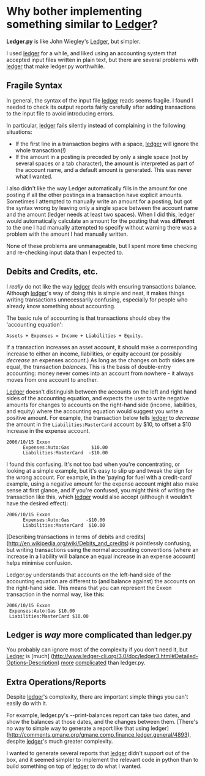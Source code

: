 # Why bother implementing something similar to [Ledger](http://www.ledger-cli.org/)?

**Ledger.py** is like John Wiegley's
[Ledger](http://www.ledger-cli.org/), but simpler.

I used [ledger](http://www.ledger-cli.org/) for a while, and liked
using an accounting system that accepted input files written in plain
text, but there are several problems with
[ledger](http://www.ledger-cli.org/) that make ledger.py
worthwhile.

## Fragile Syntax

In general, the syntax of the input file
[ledger](http://www.ledger-cli.org/) reads seems fragile. I found I needed to
check its output reports fairly carefully after adding transactions to
the input file to avoid introducing errors.

In particular, [ledger](http://www.ledger-cli.org/) fails silently instead of complaining in the following situations:
- If the first line in a transaction begins with a space, [ledger](http://www.ledger-cli.org/) will ignore
  the whole transaction(!)
- If the amount in a posting is preceded by only a single space (not by several spaces or a tab character),
  the amount is interpreted as part of the account name, and a default amount is generated. This was never
  what I wanted.

I also didn't like the way Ledger automatically fills in the amount
for one posting if all the other postings in a transaction have
explicit amounts. Sometimes I attempted to manually write an amount
for a posting, but got the syntax wrong by leaving only a single space
between the account name and the amount (ledger needs at least two
spaces). When I did this, ledger would automatically calculate an
amount for the posting that was **different** to the one I had
manually attempted to specify without warning there was a problem with
the amount I had manually written.

None of these problems are unmanageable, but I spent more time
checking and re-checking input data than I expected to.

## Debits and Credits, etc.

I _really_ do not like the way [ledger](http://www.ledger-cli.org/) deals
with ensuring transactions balance. Although
[ledger](http://www.ledger-cli.org/)'s way of doing this is simple and
neat, it makes things writing transactions unnecessarily confusing,
especially for people who already know something about accounting.

The basic rule of accounting is that transactions should obey the
'accounting equation':
```
Assets + Expenses = Income + Liabilities + Equity.
```
If a transaction increases an asset account, it should make a
corresponding increase to either an income, liabilities, or equity
account (or possibly _decrease_ an expenses account.) As long as the
changes on both sides are equal, the transaction _balances_. This is
the basis of double-entry accounting: money never comes into an account from
nowhere - it always moves from one account to another.

[Ledger](http://www.ledger-cli.org/) doesn't distinguish between the
accounts on the left and right hand sides of the accounting equation,
and expects the user to write negative amounts for changes to
accounts on the right-hand side (income, liabilities, and equity)
where the accounting equation would suggest you write a positive
amount. For example, the transaction below tells
[ledger](http://www.ledger-cli.org/) to *decrease* the amount in the
```Liabilities:MasterCard``` account by $10, to offset a $10 increase
in the expense account.
```
2006/10/15 Exxon
      Expenses:Auto:Gas        $10.00
      Liabilities:MasterCard  -$10.00
```

I found this confusing. It's not too bad when you're concentrating, or
looking at a simple example, but it's easy to slip up and tweak the sign
for the wrong account. For example, in the 'paying for fuel with a
credit-card' example, using a negative amount for the expense account
might also make sense at first glance, and if you're confused, you might
think of writing the transaction like this, which
[ledger](http://www.ledger-cli.org/) would also accept (although it wouldn't
have the desired effect):
```
2006/10/15 Exxon
      Expenses:Auto:Gas      -$10.00
      Liabilities:MasterCard  $10.00
```

[Describing transactions in terms of debits and credits]
(http://en.wikipedia.org/wiki/Debits_and_credits) _is_ pointlessly
confusing, but writing transactions using the normal accounting
conventions (where an increase in a liability will balance an equal
increase in an expense account) helps minimise confusion.

Ledger.py understands that accounts on the left-hand side of the
accounting equation are different to (and balance against) the
accounts on the right-hand side. This means that you can represent
the Exxon transaction in the normal way, like this:
```
2006/10/15 Exxon
 Expenses:Auto:Gas $10.00
 Liabilities:MasterCard $10.00
```

## Ledger is _way_ more complicated than ledger.py

You probably can ignore most of the complexity if you don't need it,
but [Ledger](http://www.ledger-cli.org/) is [much]
(http://www.ledger-cli.org/3.0/doc/ledger3.html#Detailed-Options-Description)
[more](http://www.ledger-cli.org/3.0/doc/ledger3.html#Virtual-postings)
[complicated](http://www.ledger-cli.org/3.0/doc/ledger3.html#Automated-Transactions)
than ledger.py.

## Extra Operations/Reports

Despite [ledger](http://www.ledger-cli.org/)'s complexity, there are important simple things you
can't easily do with it.

For example, ledger.py's --print-balances report can take two dates,
and show the balances at those dates, and the changes between them.
[There's no way to simple way to generate a report like that using ledger]
(http://comments.gmane.org/gmane.comp.finance.ledger.general/4893), despite
[ledger](http://www.ledger-cli.org/)'s much greater complexity.

I wanted to generate several reports that
[ledger](http://www.ledger-cli.org/) didn't support out of the box,
and it seemed simpler to implement the relevant code in python than
to build something on top of [ledger](http://www.ledger-cli.org/) to
do what I wanted.
